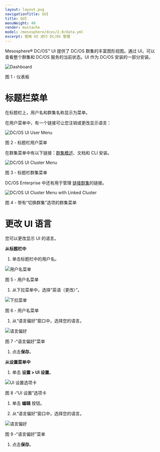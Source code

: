 ```yaml
---
layout: layout.pug
navigationTitle: GUI
title: GUI
menuWeight: 40
render: mustache
model: /mesosphere/dcos/2.0/data.yml
excerpt: 使用 UI 进行 DC/OS 管理
---
```


Mesosphere&reg; DC/OS&trade; UI 提供了 DC/OS 群集的丰富图形视图。通过 UI，可以查看整个群集和 DC/OS 服务的当前状态。UI 作为 DC/OS 安装的一部分安装。

![Dashboard](/mesosphere/dcos/2.0/img/dashboard-ee-1-12.png)

图 1 - 仪表板

# 标题栏菜单

在标题栏上，用户名和群集名称显示为菜单。

在用户菜单中，有一个链接可让您注销或更改显示语言：

![DC/OS UI User Menu](/mesosphere/dcos/2.0/img/GUI-change-UI-language-selector.png)

图 2 - 标题栏用户菜单

在群集菜单中有以下链接：[群集概述](/mesosphere/dcos/2.0/gui/cluster/)、文档和 CLI 安装。

![DC/OS UI Cluster Menu](/mesosphere/dcos/2.0/img/header-bar-cluster-dropdown-1-12.png)

图 3 - 标题栏群集菜单

DC/OS Enterprise 中还有用于管理 [链接群集](/mesosphere/dcos/2.0/administering-clusters/multiple-clusters/cluster-links/)的链接。

![DC/OS UI Cluster Menu with Linked Cluster](/mesosphere/dcos/2.0/img/switch-cluster-1-12.png)

图 4 - 带有“切换群集”选项的群集菜单

# 更改 UI 语言

您可以更改显示 UI 的语言。

**从标题栏中**

1. 单击标题栏中的用户名。

 ![用户名菜单](/mesosphere/dcos/2.0/img/GUI-change-UI-settings-menu-3.png)

 图 5 - 用户名菜单

1. 从下拉菜单中，选择“英语（更改）”。

 ![下拉菜单](/mesosphere/dcos/2.0/img/GUI-change-UI-language-selector.png)

 图 6 - 用户名菜单

1. 从“语言偏好”窗口中，选择您的语言。

 ![语言偏好](/mesosphere/dcos/2.0/img/GUI-change-UI-settings-menu-2.png)

 图 7 -“语言偏好”菜单

1. 点击**保存**。

<a name="settings-language"></a>
**从设置菜单中**

1. 单击 **设置 > UI 设置**。

 ![UI 设置选项卡](/mesosphere/dcos/2.0/img/GUI-change-UI-settings-menu-1.png)

 图 8 -“UI 设置”选项卡

1. 单击 **编辑** 按钮。

1. 从“语言偏好”窗口中，选择您的语言。

 ![语言偏好](/mesosphere/dcos/2.0/img/GUI-change-UI-settings-menu-2.png)

 图 9 -“语言偏好”菜单
1. 点击**保存**。


